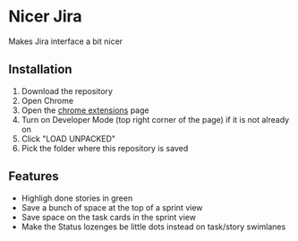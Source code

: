 # Nicer Jira

Makes Jira interface a bit nicer

## Installation

1. Download the repository
2. Open Chrome
3. Open the [chrome extensions](chrome://extensions) page
4. Turn on Developer Mode (top right corner of the page) if it is not already on
5. Click "LOAD UNPACKED"
6. Pick the folder where this repository is saved

## Features
- Highligh done stories in green
- Save a bunch of space at the top of a sprint view
- Save space on the task cards in the sprint view
- Make the Status lozenges be little dots instead on task/story swimlanes

